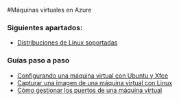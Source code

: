 #Máquinas virtuales en Azure


### Siguientes apartados: 

- [Distribuciones de Linux soportadas](virtualmachines-linux-supportedDistros.md "Distribuciones de Linux soportadas") 

### Guías paso a paso 

- [Configurando una máquina virtual con Ubuntu y Xfce](virtualmachines-linux-create-UbuntuGnome.md "Configurando una máquina virtual con Ubuntu y Xfce") 
- [Capturar una imagen de una máquina virtual con Linux](virtualmachines-linux-create-linuxImage.md "Capturar una imagen de una máquina virtual con Linux") 
- [Cómo gestionar los puertos de una máquina virtual](virtualmachines-create-endpoints.md "Cómo gestionar los puertos de una máquina virtual")